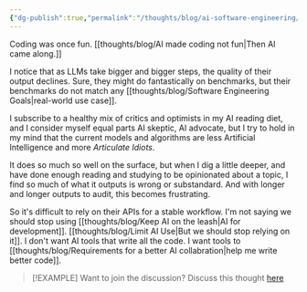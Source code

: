 ```yaml
---
{"dg-publish":true,"permalink":"/thoughts/blog/ai-software-engineering/","tags":["blogged","ai","refactored","shared"],"created":"2025-08-26T19:42:38.799+01:00","updated":"2025-09-25T20:47:39.507+01:00"}
---
```


Coding was once fun. [[thoughts/blog/AI made coding not fun\|Then AI came along.]]

I notice that as LLMs take bigger and bigger steps, the quality of their output declines. Sure, they might do fantastically on benchmarks, but their benchmarks do not match any [[thoughts/blog/Software Engineering Goals\|real-world use case]].

I subscribe to a healthy mix of critics and optimists in my AI reading diet, and I consider myself equal parts AI skeptic, AI advocate, but I try to hold in my mind that the current models and algorithms are less Artificial Intelligence and more *Articulate Idiots*.

It does so much so well on the surface, but when I dig a little deeper, and have done enough reading and studying to be opinionated about a topic, I find so much of what it outputs is wrong or substandard. And with longer and longer outputs to audit, this becomes frustrating.

So it's difficult to rely on their APIs for a stable workflow. I'm not saying we should stop using [[thoughts/blog/Keep AI on the leash\|AI for development]]. [[thoughts/blog/Limit AI Use\|But we should stop relying on it]]. I don't want AI tools that write all the code. I want tools to [[thoughts/blog/Requirements for a better AI collabration\|help me write better code]].

> [!EXAMPLE] Want to join the discussion? Discuss this thought [here](https://bsky.app/profile/craigtkhill.bsky.social/post/3lynrbggkis2y)